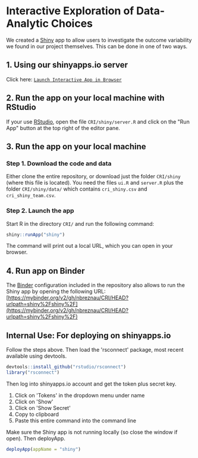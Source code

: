 # Interactive Exploration of Data-Analytic Choices

We created a [Shiny](https://shiny.rstudio.com/) app to allow users to investigate the outcome variability we found in our project themselves. This can be done in one of two ways.

## 1. Using our shinyapps.io server

Click here: [`Launch Interactive App in Browser`](https://nate-breznau.shinyapps.io/shiny/) 

## 2. Run the app on your local machine with RStudio

If your use [RStudio](https://www.rstudio.com/), open the file `CRI/shiny/server.R` and click on the "Run App" button at the top right of the editor pane.

## 3. Run the app on your local machine

### Step 1. Download the code and data

Either clone the entire repository, or download just the folder `CRI/shiny` (where this file is located).
You need the files `ui.R` and `server.R` plus the folder `CRI/shiny/data/` which contains `cri_shiny.csv` and `cri_shiny_team.csv`.

### Step 2. Launch the app

Start R in the directory `CRI/` and run the following command:

```r
shiny::runApp("shiny")
```

The command will print out a local URL, which you can open in your browser.

## 4. Run app on Binder

The [Binder](https://mybinder.org/) configuration included in the repository also allows to run the Shiny app by opening the following URL:
[https://mybinder.org/v2/gh/nbreznau/CRI/HEAD?urlpath=shiny%2Fshiny%2F](https://mybinder.org/v2/gh/nbreznau/CRI/HEAD?urlpath=shiny%2Fshiny%2F)

## Internal Use: For deploying on shinyapps.io

Follow the steps above. Then load the 'rsconnect' package, most recent available using devtools.

```r
devtools::install_github("rstudio/rsconnect")
library("rsconnect")
```

Then log into shinyapps.io account and get the token plus secret key.
1. Click on 'Tokens' in the dropdown menu under name
2. Click on 'Show'
3. Click on 'Show Secret'
4. Copy to clipboard
5. Paste this entire command into the command line

Make sure the Shiny app is not running locally (so close the window if open). Then deployApp.

```r
deployApp(appName = "shiny")
```
